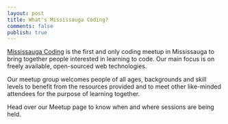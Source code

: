 ```yaml
---
layout: post
title: What's Mississauga Coding?
comments: false
publish: true
---
```


[Mississauga Coding](http://www.meetup.com/Mississauga-Coding-learn-to-code/) is the first and only coding meetup in Mississauga to bring together people interested in learning to code. Our main focus is on freely available, open-sourced web technologies.

Our meetup group welcomes people of all ages, backgrounds and skill levels to benefit from the resources provided and to meet other like-minded attendees for the purpose of learning together. 

Head over our Meetup page to know when and where sessions are being held. 
